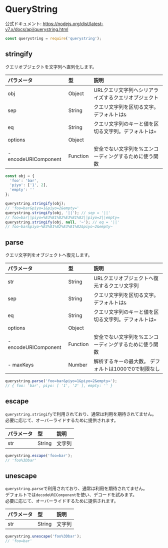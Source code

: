 <!-- toc -->

# QueryString
公式ドキュメント: https://nodejs.org/dist/latest-v7.x/docs/api/querystring.html
```js
const querystring = require('querystring');
```

## stringify
クエリオブジェクトを文字列へ直列化します。  

|パラメータ|型|説明|
|:-|:-|:-|
|obj|Object|URLクエリ文字列へシリアライズするクエリオブジェクト|
|sep|String|クエリ文字列を区切る文字。デフォルトは`&`|
|eq|String|クエリ文字列のキーと値を区切る文字列。デフォルトは`=`|
|options|Object||
|- encodeURIComponent|Function|安全でない文字列を%エンコーディングするために使う関数|

```js
const obj = {
  'foo': 'bar',
  'piyo': ['1', 2],
  'empty': ''
};

querystring.stringify(obj);
// 'foo=bar&piyo=1&piyo=2&empty='
querystring.stringify(obj, '||'); // sep = '||'
// foo=bar||piyo=%E3%81%82%E3%81%82||piyo=2||empty=
querystring.stringify(obj, null, '~'); // eq = '||'
// foo~bar&piyo~%E3%81%82%E3%81%82&piyo~2&empty~
```

## parse
クエリ文字列をオブジェクトへ復元します。  

|パラメータ|型|説明|
|:-|:-|:-|
|str|String|URLクエリオブジェクトへ復元するクエリ文字列|
|sep|String|クエリ文字列を区切る文字。デフォルトは`&`|
|eq|String|クエリ文字列のキーと値を区切る文字列。デフォルトは`=`|
|options|Object||
|- encodeURIComponent|Function|安全でない文字列を%エンコーディングするために使う関数|
|- maxKeys|Number|解析するキーの最大数。 デフォルトは1000で0で制限なし|

```js
querystring.parse('foo=bar&piyo=1&piyo=2&empty=');
// { foo: 'bar', piyo: [ '1', '2' ], empty: '' }
```

## escape
`querystring.stringify`で利用されており、通常は利用を期待されてません。  
必要に応じて、オーバーライドするために提供されます。  

|パラメータ|型|説明|
|:-|:-|:-|
|str|String|文字列|

```js
querystring.escape('foo=bar');
// 'foo%3Dbar'
```

## unescape
`querystring.parse`で利用されており、通常は利用を期待されてません。  
デフォルトでは`decodeURIComponent`を使い、デコードを試みます。  
必要に応じて、オーバーライドするために提供されます。

|パラメータ|型|説明|
|:-|:-|:-|
|str|String|文字列|

```js
querystring.unescape('foo%3Dbar');
// 'foo=bar'
```
